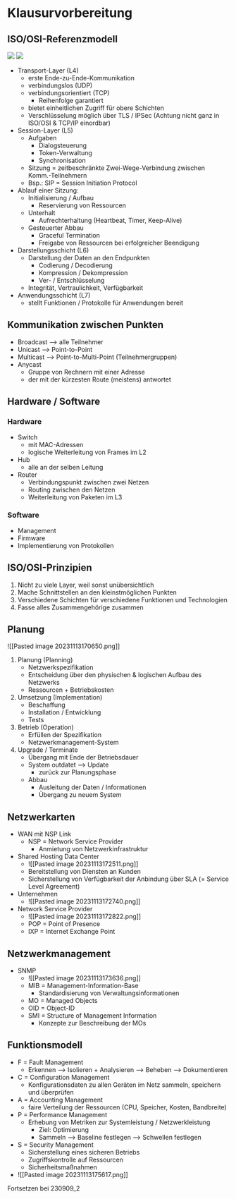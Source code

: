 # Klausurvorbereitung
## ISO/OSI-Referenzmodell
![](https://upload.wikimedia.org/wikipedia/commons/thumb/8/80/ISO-OSI-7-Schichten-Modell%28in_Deutsch%29.svg/1024px-ISO-OSI-7-Schichten-Modell%28in_Deutsch%29.svg.png)
![](https://dev-supp.de/fileadmin/_processed_/2/a/csm_iso-osi-schichtenmodell_3671978625.jpg)
- Transport-Layer (L4)
	- erste Ende-zu-Ende-Kommunikation
	- verbindungslos (UDP)
	- verbindungsorientiert (TCP)
		- Reihenfolge garantiert
	- bietet einheitlichen Zugriff für obere Schichten
	- Verschlüsselung möglich über TLS / IPSec 
	  (Achtung nicht ganz in ISO/OSI & TCP/IP einordbar)
- Session-Layer (L5)
	- Aufgaben
		- Dialogsteuerung
		- Token-Verwaltung
		- Synchronisation
	- Sitzung = zeitbeschränkte Zwei-Wege-Verbindung zwischen Komm.-Teilnehmern
	- Bsp.: SIP = Session Initiation Protocol
- Ablauf einer Sitzung:
	- Initialisierung / Aufbau
		- Reservierung von Ressourcen
	- Unterhalt
		- Aufrechterhaltung (Heartbeat, Timer, Keep-Alive)
	- Gesteuerter Abbau
		- Graceful Termination
		- Freigabe von Ressourcen bei erfolgreicher Beendigung
- Darstellungsschicht (L6)
	- Darstellung der Daten an den Endpunkten
		- Codierung / Decodierung
		- Kompression / Dekompression
		- Ver- / Entschlüsselung
	- Integrität, Vertraulichkeit, Verfügbarkeit
- Anwendungsschicht (L7)
	- stellt Funktionen / Protokolle für Anwendungen bereit
## Kommunikation zwischen Punkten
- Broadcast --> alle Teilnehmer 
- Unicast --> Point-to-Point
- Multicast --> Point-to-Multi-Point (Teilnehmergruppen)
- Anycast
	- Gruppe von Rechnern mit einer Adresse
	- der mit der kürzesten Route (meistens) antwortet
## Hardware / Software
### Hardware
- Switch
	- mit MAC-Adressen
	- logische Weiterleitung von Frames im L2
- Hub
	- alle an der selben Leitung
- Router
	- Verbindungspunkt zwischen zwei Netzen
	- Routing zwischen den Netzen
	- Weiterleitung von Paketen im L3
### Software
- Management
- Firmware
- Implementierung von Protokollen
## ISO/OSI-Prinzipien
1. Nicht zu viele Layer, weil sonst unübersichtlich
2. Mache Schnittstellen an den kleinstmöglichen Punkten
3. Verschiedene Schichten für verschiedene Funktionen und Technologien
4. Fasse alles Zusammengehörige zusammen


## Planung
![[Pasted image 20231113170650.png]]
1. Planung (Planning)
	- Netzwerkspezifikation 
	- Entscheidung über den physischen & logischen Aufbau des Netzwerks
	- Ressourcen + Betriebskosten
2. Umsetzung (Implementation)
	- Beschaffung
	- Installation / Entwicklung
	- Tests
3. Betrieb (Operation)
	- Erfüllen der Spezifikation
	- Netzwerkmanagement-System
4. Upgrade / Terminate
	- Übergang mit Ende der Betriebsdauer
	- System outdatet --> Update
		- zurück zur Planungsphase
	- Abbau
		- Ausleitung der Daten / Informationen
		- Übergang zu neuem System
## Netzwerkarten
- WAN mit NSP Link
	- NSP = Network Service Provider
		- Anmietung von Netzwerkinfrastruktur
- Shared Hosting Data Center
	- ![[Pasted image 20231113172511.png]]
	- Bereitstellung von Diensten an Kunden
	- Sicherstellung von Verfügbarkeit  der Anbindung über SLA (= Service Level Agreement)
- Unternehmen
	- ![[Pasted image 20231113172740.png]]
- Network Service Provider
	- ![[Pasted image 20231113172822.png]]
	- POP = Point of Presence
	- IXP = Internet Exchange Point

## Netzwerkmanagement
- SNMP
	- ![[Pasted image 20231113173636.png]]
	- MIB = Management-Information-Base
		- Standardisierung von Verwaltungsinformationen
	- MO = Managed Objects
	- OID = Object-ID
	- SMI = Structure of Management Information
		- Konzepte zur Beschreibung der MOs 
## Funktionsmodell
- F = Fault Management
	- Erkennen --> Isolieren + Analysieren --> Beheben --> Dokumentieren
- C = Configuration Management
	- Konfigurationsdaten zu allen Geräten im Netz sammeln, speichern und überprüfen
- A = Accounting Management
	- faire Verteilung der Ressourcen (CPU, Speicher, Kosten, Bandbreite)
- P = Performance Management
	- Erhebung von Metriken zur Systemleistung / Netzwerkleistung
		- Ziel: Optimierung
		- Sammeln --> Baseline festlegen --> Schwellen festlegen
- S = Security Management
	- Sicherstellung eines sicheren Betriebs
	- Zugriffskontrolle auf Ressourcen
	- Sicherheitsmaßnahmen
- ![[Pasted image 20231113175617.png]]

Fortsetzen bei 230909_2